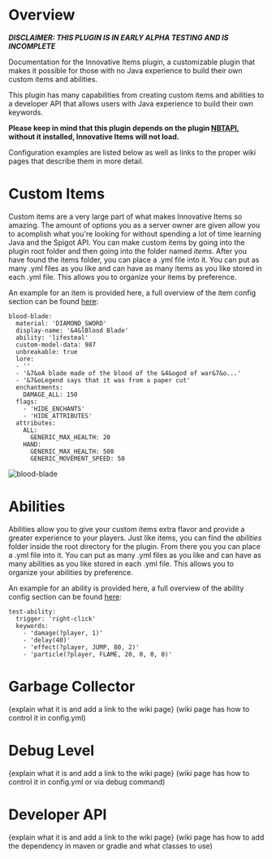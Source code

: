 # Overview
***DISCLAIMER: THIS PLUGIN IS IN EARLY ALPHA TESTING AND IS INCOMPLETE***

Documentation for the Innovative Items plugin, a customizable plugin that makes it possible for those with no Java experience to build their own custom items and abilities.

This plugin has many capabilities from creating custom items and abilities to a developer API that allows users with Java experience to build their own keywords.

**Please keep in mind that this plugin depends on the plugin [NBTAPI](https://www.spigotmc.org/resources/nbt-api.7939/), without it installed, Innovative Items will not load.**

Configuration examples are listed below as well as links to the proper wiki pages that describe them in more detail.

# Custom Items

Custom items are a very large part of what makes Innovative Items so amazing. The amount of options you as a server owner are given allow you to acomplish what you're looking for without spending a lot of time learning Java and the Spigot API. You can make custom items by going into the plugin root folder and then going into the folder named *items*. After you have found the items folder, you can place a .yml file into it. You can put as many .yml files as you like and can have as many items as you like stored in each .yml file. This allows you to organize your items by preference.

An example for an item is provided here, a full overview of the item config section can be found [here](https://github.com/BoBoBalloon/InnovativeItemsDOCS/wiki/Custom-Items):

```
blood-blade:
  material: 'DIAMOND_SWORD'
  display-name: '&4&lBlood Blade'
  ability: 'lifesteal'
  custom-model-data: 987
  unbreakable: true
  lore:
  - ''
  - '&7&oA blade made of the blood of the &4&ogod of war&7&o...'
  - '&7&oLegend says that it was from a paper cut'
  enchantments:
    DAMAGE_ALL: 150
  flags:
    - 'HIDE_ENCHANTS'
    - 'HIDE_ATTRIBUTES'
  attributes:
    ALL:
      GENERIC_MAX_HEALTH: 20
    HAND:
      GENERIC_MAX_HEALTH: 500
      GENERIC_MOVEMENT_SPEED: 50
```

![blood-blade](https://user-images.githubusercontent.com/61363161/121826107-18dfc680-cc84-11eb-8b4b-00195290deca.png)

# Abilities

Abilities allow you to give your custom items extra flavor and provide a greater experience to your players. Just like items, you can find the *abilities* folder inside the root directory for the plugin. From there you you can place a .yml file into it. You can put as many .yml files as you like and can have as many abilities as you like stored in each .yml file. This allows you to organize your abilities by preference.

An example for an ability is provided here, a full overview of the ability config section can be found [here](https://github.com/BoBoBalloon/InnovativeItemsDOCS/wiki/Custom-Abilities):

```
test-ability:
  trigger: 'right-click'
  keywords:
    - 'damage(?player, 1)'
    - 'delay(40)'
    - 'effect(?player, JUMP, 80, 2)'
    - 'particle(?player, FLAME, 20, 0, 0, 0)'
```

# Garbage Collector

{explain what it is and add a link to the wiki page} (wiki page has how to control it in config.yml)

# Debug Level

{explain what it is and add a link to the wiki page} (wiki page has how to control it in config.yml or via debug command)

# Developer API

{explain what it is and add a link to the wiki page} (wiki page has how to add the dependency in maven or gradle and what classes to use)
